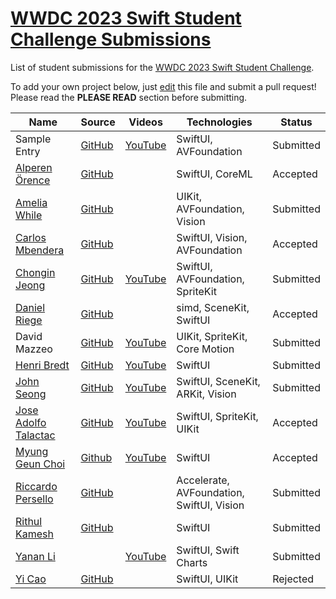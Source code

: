 # [WWDC 2023 Swift Student Challenge Submissions](https://wwdc.github.io/2023)

List of student submissions for the [WWDC 2023 Swift Student Challenge](https://developer.apple.com/wwdc23/swift-student-challenge/).

To add your own project below, just [edit](https://github.com/wwdc/2023/edit/main/README.md) this file and submit a pull request! Please read the **PLEASE READ** section before submitting.

<!-- PLEASE READ! -->
<!-- Insert your name below in alphabetical order by first name. -->
<!-- Please only submit the playgrounds that you submitted for WWDC 2023. -->
<!-- Watch out for columns, you must have 6 pipes or else the gh-pages won't like it. -->
<!-- Please choose one of the following values for the status column: Submitted, Rejected or Accepted -->
<!-- Technologies column should contain 4 maximum, excluding PlaygroundSupport! -->
<!-- We'll try to add all videos to our YouTube Playlist, but if you notice yours isn't added after a few days, please ping @julianschiavo in your *original* PR! -->


| Name | Source |    Videos    | Technologies | Status |
|------|--------|--------------|--------------|--------|
|Sample Entry|[GitHub](https://github.com/wwdc/2023)|[YouTube](https://youtu.be/dQw4w9WgXcQ)|SwiftUI, AVFoundation|Submitted|
|[Alperen Örence](https://github.com/alperenorence)|[GitHub](https://github.com/alperenorence/HandSignal)||SwiftUI, CoreML|Accepted|
|[Amelia While](https://github.com/elihwyma) | [GitHub](https://github.com/elihwyma/WWDC2023-Semaphores) | | UIKit, AVFoundation, Vision |Submitted|
|[Carlos Mbendera](https://github.com/carlosmbe)|[GitHub](https://github.com/carlosmbe/Rhythm-Snap)||SwiftUI, Vision, AVFoundation|Accepted|
|[Chongin Jeong](https://github.com/chongin12) | [GitHub](https://github.com/chongin12/Sometimes) | [YouTube](https://www.youtube.com/watch?v=qT3PcCvPN44) | SwiftUI, AVFoundation, SpriteKit | Submitted |
|[Daniel Riege](https://github.com/danielriege)| [GitHub](https://github.com/danielriege/WWDC23-Submission) | | simd, SceneKit, SwiftUI | Accepted |
|David Mazzeo|[GitHub](https://github.com/TheIntelCorei9/Swift-Student-Challenge-23)|[YouTube](https://www.youtube.com/watch?v=ViGDWfh0ViA)|UIKit, SpriteKit, Core Motion|Submitted|
|[Henri Bredt](https://twitter.com/henricreates) | [GitHub](https://github.com/henribredt) | [YouTube](https://www.youtube.com/watch?v=0ZGPRZ1uUi0) | SwiftUI |Submitted|
|[John Seong](https://johnseong.info) | [GitHub](https://github.com/wonmor/Atomizer-Swift-Challenge) | [YouTube](https://www.youtube.com/watch?v=kHcdvyaqslU) | SwiftUI, SceneKit, ARKit, Vision |Submitted|
|[Jose Adolfo Talactac](https://twitter.com/devjoseadolfo) | [GitHub](https://github.com/devjoseadolfo/LogicBoard) | [YouTube](https://youtu.be/Pg_R5nvF2Tw) | SwiftUI, SpriteKit, UIKit |Accepted|
|[Myung Geun Choi](https://github.com/mgdgc)|[Github](https://github.com/mgdgc/earth-debugger)|[YouTube](https://youtu.be/prc4jeNdFfA)|SwiftUI|Accepted|
|[Riccardo Persello](https://github.com/persello) | [GitHub](https://github.com/persello/ssc23) | | Accelerate, AVFoundation, SwiftUI, Vision | Submitted |
|[Rithul Kamesh](https://github.com/rithulkamesh) | [GitHub](https://github.com/rithulkamesh/fitness) | | SwiftUI | Submitted |
|[Yanan Li](https://github.com/liyanan2004) | | [YouTube](https://youtu.be/2CStbcJK0qM) | SwiftUI, Swift Charts | Submitted |
|[Yi Cao](https://github.com/xiaoyu2006)|[GitHub](https://github.com/xiaoyu2006/IFS)| |SwiftUI, UIKit|Rejected|
